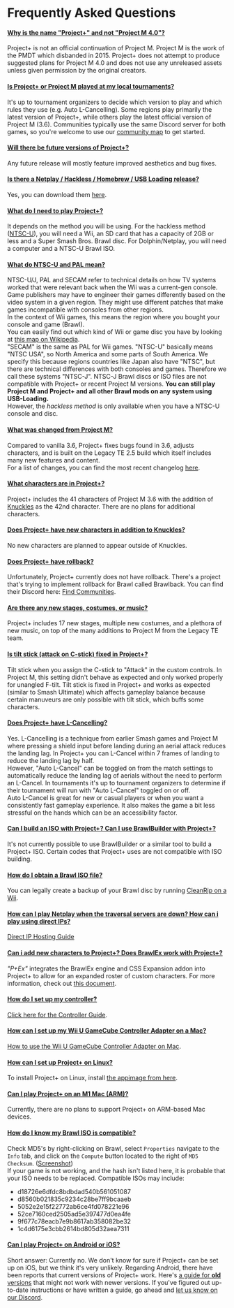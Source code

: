 # Frequently Asked Questions

#### [Why is the name "Project+" and not "Project M 4.0"?](#name)
Project+ is not an official continuation of Project M. Project M is the work of the PMDT which disbanded in 2015. Project+ does not attempt to produce suggested plans for Project M 4.0 and does not use any unreleased assets unless given permission by the original creators.

#### [Is Project+ or Project M played at my local tournaments?](#played-at-my-tournament)
It's up to tournament organizers to decide which version to play and which rules they use (e.g. Auto L-Cancelling).
Some regions play primarily the latest version of Project+, while others play the latest official version of Project M (3.6).
Communities typically use the same Discord server for both games, so you're welcome to use our [community map](/find-communities) to get started.

#### [Will there be future versions of Project+?](#future-versions)
Any future release will mostly feature improved aesthetics and bug fixes.

#### [Is there a Netplay / Hackless / Homebrew / USB Loading release?](#releases)
Yes, you can download them [here](/download).

#### [What do I need to play Project+?](#requirements)
It depends on the method you will be using. For the hackless method ([NTSC-U](#ntsc-pal)), you will need a Wii, an SD card that has a capacity of 2GB or less and a Super Smash Bros. Brawl disc. For Dolphin/Netplay, you will need a computer and a NTSC-U Brawl ISO.

#### [What do NTSC-U and PAL mean?](#ntsc-pal)
NTSC-U/J, PAL and SECAM refer to technical details on how TV systems worked that were relevant back when the Wii was a current-gen console. Game publishers may have to engineer their games differently based on the video system in a given region. They might use different patches that make games incompatible with consoles from other regions.\
In the context of Wii games, this means the region where you bought your console and game (Brawl).\
You can easily find out which kind of Wii or game disc you have by looking at [this map on Wikipedia](https://upload.wikimedia.org/wikipedia/commons/0/0d/PAL-NTSC-SECAM.svg).\
"SECAM" is the same as PAL for Wii games. "NTSC-U" basically means "NTSC USA", so North America and some parts of South America. We specify this because regions countries like Japan also have "NTSC", but there are technical differences with both consoles and games. Therefore we call these systems "NTSC-J". NTSC-J Brawl discs or ISO files are not compatible with Project+ or recent Project M versions. **You can still play Project M and Project+ and all other Brawl mods on any system using __USB-Loading__.**\
However, the *hackless method* is only available when you have a NTSC-U console and disc.

#### [What was changed from Project M?](#changes)
Compared to vanilla 3.6, Project+ fixes bugs found in 3.6, adjusts characters, and is built on the Legacy TE 2.5 build which itself includes many new features and content.\
For a list of changes, you can find the most recent changelog [here](/changes).

#### [What characters are in Project+?](#characters)
Project+ includes the 41 characters of Project M 3.6 with the addition of [Knuckles](/knuckles) as the 42nd character.
There are no plans for additional characters.

#### [Does Project+ have new characters in addition to Knuckles?](#new-characters)
No new characters are planned to appear outside of Knuckles.

#### [Does Project+ have rollback?](#rollback)
Unfortunately, Project+ currently does not have rollback. There's a project that's trying to implement rollback for Brawl called Brawlback. You can find their Discord here: [Find Communities](/find-communities).

#### [Are there any new stages, costumes, or music?](#new-content)
Project+ includes 17 new stages, multiple new costumes, and a plethora of new music, on top of the many additions to Project M from the Legacy TE team.

#### [Is tilt stick (attack on C-stick) fixed in Project+?](#tilt-stick)
Tilt stick when you assign the C-stick to "Attack" in the custom controls. In Project M, this setting didn't behave as expected and only worked properly for unangled F-tilt. Tilt stick is fixed in Project+ and works as expected (similar to Smash Ultimate) which affects gameplay balance because certain manuveurs are only possible with tilt stick, which buffs some characters.

#### [Does Project+ have L-Cancelling?](#l-cancelling)
Yes. L-Cancelling is a technique from earlier Smash games and Project M where pressing a shield input before landing during an aerial attack reduces the landing lag. In Project+ you can L-Cancel within 7 frames of landing to reduce the landing lag by half.\
However, "Auto L-Cancel" can be toggled on from the match settings to automatically reduce the landing lag of aerials without the need to perform an L-Cancel. In tournaments it's up to tournament organizers to determine if their tournament will run with "Auto L-Cancel" toggled on or off.\
Auto L-Cancel is great for new or casual players or when you want a consistently fast gameplay experience. It also makes the game a bit less stressful on the hands which can be an accessibility factor.

#### [Can I build an ISO with Project+? Can I use BrawlBuilder with Project+?](#build-iso)
It's not currently possible to use BrawlBuilder or a similar tool to build a Project+ ISO. Certain codes that Project+ uses are not compatible with ISO building.

#### [How do I obtain a Brawl ISO file?](#iso)
You can legally create a backup of your Brawl disc by running [CleanRip on a Wii](https://wiibrew.org/wiki/CleanRip).

#### [How can I play Netplay when the traversal servers are down? How can i play using direct IPs?](#netplay-direct-hosting)
[Direct IP Hosting Guide](https://www.smashladder.com/guides/view/26jo/direct-ip-hosting)

#### [Can i add new characters to Project+? Does BrawlEx work with Project+?](#adding-characters-brawlex)
*"P+Ex"* integrates the BrawlEx engine and CSS Expansion addon into Project+ to allow for an expanded roster of custom characters. For more information, check out [this document](https://docs.google.com/document/d/1mAoVGymOkL3FwiMxfEt1V24qxnAWiO8I66G3zlU0ij8).

#### [How do I set up my controller?](#setup-controller)
[Click here for the Controller Guide](https://www.smashladder.com/guides/view/258h/how-to-configuring-a-controller).

#### [How can I set up my Wii U GameCube Controller Adapter on a Mac?](#wii-u-adapter-mac)
[How to use the Wii U GameCube Controller Adapter on Mac](https://wiki.dolphin-emu.org/index.php?title=How_to_use_the_Official_GameCube_Controller_Adapter_for_Wii_U_in_Dolphin#macOS).

#### [How can I set up Project+ on Linux?](#linux)
To install Project+ on Linux, install [the appimage from here](https://github.com/jlambert360/FPM-AppImage/releases).

#### [Can I play Project+ on an M1 Mac (ARM)?](#m1-mac)
Currently, there are no plans to support Project+ on ARM-based Mac devices.

#### [How do I know my Brawl ISO is compatible?](#iso-compatible)
Check MD5's by right-clicking on Brawl, select `Properties` navigate to the `Info` tab, and click on the `Compute` button located to the right of `MD5 Checksum`. ([Screenshot](https://i.imgur.com/xzye9my.png))\
If your game is  not working, and the hash isn't listed here, it is probable that your ISO needs to be replaced. Compatible ISOs may include:
* d18726e6dfdc8bdbdad540b561051087
* d8560b021835c9234c28be7ff9bcaaeb
* 5052e2e15f22772ab6ce4fd078221e96
* 52ce7160ced2505ad5e397477d0ea4fe
* 9f677c78eacb7e9b8617ab358082be32
* 1c4d6175e3cbb2614bd805d32aea7311

#### [Can I play Project+ on Android or iOS?](#android-ios)
Short answer: Currently no.
We don't know for sure if Project+ can be set up on iOS, but we think it's very unlikely.
Regarding Android, there have been reports that current versions of Project+ work. Here's [a guide for **old** versions](https://www.reddit.com/r/EmulationOnAndroid/comments/g39utj/how_to_run_project_and_other_brawl_mods_on/) that might not work with newer versions.
If you've figured out up-to-date instructions or have written a guide, go ahead and [let us know on our Discord](/discord).